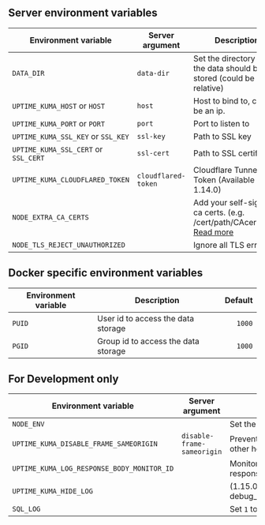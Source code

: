 ## Server environment variables

| Environment variable                       | Server argument            | Description                                                           |    Default |
| ------------------------------------------ | -------------------------- | --------------------------------------------------------------------- | ---------: |
| `DATA_DIR`                                 | `data-dir`                 | Set the directory where the data should be stored (could be relative) |  `./data/` |
| `UPTIME_KUMA_HOST` or `HOST`               | `host`                     | Host to bind to, could be an ip.                                      |       `::` |
| `UPTIME_KUMA_PORT` or `PORT`               | `port`                     | Port to listen to                                                     |     `3001` |
| `UPTIME_KUMA_SSL_KEY` or `SSL_KEY`         | `ssl-key`                  | Path to SSL key                                                       |            |
| `UPTIME_KUMA_SSL_CERT` or `SSL_CERT`       | `ssl-cert`                 | Path to SSL certificate                                               |            |
| `UPTIME_KUMA_CLOUDFLARED_TOKEN`        | `cloudflared-token`                 | Cloudflare Tunnel Token (Available in 1.14.0)                                              |            |
| `NODE_EXTRA_CA_CERTS`        |                  | Add your self-signed ca certs. (e.g. /cert/path/CAcert.pem) [Read more](https://github.com/louislam/uptime-kuma/issues/1380)                                            |            |
| `NODE_TLS_REJECT_UNAUTHORIZED`        |                  | Ignore all TLS errors                                      |    `0`        |


## Docker specific environment variables

| Environment variable | Description                         | Default |
| -------------------- | ----------------------------------- | ------: |
| `PUID`               | User id to access the data storage  |  `1000` |
| `PGID`               | Group id to access the data storage |  `1000` |

## For Development only

| Environment variable                       | Server argument            | Description                                                           |    Default |
| ------------------------------------------ | -------------------------- | --------------------------------------------------------------------- | ---------: |
| `NODE_ENV`                                 |                            | Set the NodeJS environment flag                                       | production |
| `UPTIME_KUMA_DISABLE_FRAME_SAMEORIGIN`     | `disable-frame-sameorigin` | Prevent kuma from being opened by an IFrame from other hosts          |    `false` |
| `UPTIME_KUMA_LOG_RESPONSE_BODY_MONITOR_ID` |                            | Monitor ID - If provided, it will output the monitor's response to your console                              |            |
| `UPTIME_KUMA_HIDE_LOG` |                            | (1.15.0) Examples: debug_monitor,info_monitor,debug_cert,warn_monitor                              |            |
| `SQL_LOG` | | Set `1` to enable | | |
